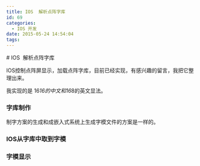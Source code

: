 ```yaml
---
title: IOS  解析点阵字库
id: 69
categories:
  - IOS 开发
date: 2015-05-24 14:54:04
tags:
---
```


# IOS  解析点阵字库

IOS控制点阵屏显示，加载点阵字库，目前已经实现，有感兴趣的留言，我把它整理出来。

我实现的是 16*16的中文和16*8的英文显法。

### 字库制作

制字方案的生成和成嵌入式系统上生成字模文件的方案是一样的。

### IOS从字库中取到字模

### 字模显示
